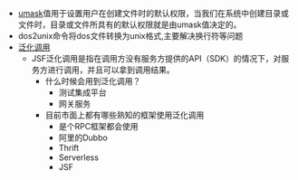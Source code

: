 - [umask](<umask.md>)值用于设置用户在创建文件时的默认权限，当我们在系统中创建目录或文件时，目录或文件所具有的默认权限就是由umask值决定的。
- dos2unix命令将dos文件转换为unix格式,主要解决换行符等问题
- [泛化调用](<泛化调用.md>)
    - JSF泛化调用是指在调用方没有服务方提供的API（SDK）的情况下，对服务方进行调用，并且可以拿到调用结果。
        - 什么时候会用到泛化调用？
            - 测试集成平台
            - 网关服务
        - 目前市面上都有哪些熟知的框架使用泛化调用
            - 是个RPC框架都会使用
            - 阿里的Dubbo
            - Thrift
            - Serverless
            - JSF
